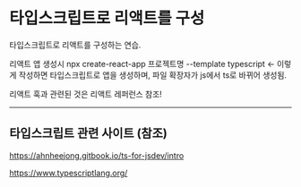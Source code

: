# 타입스크립트로 리액트를 구성

타입스크립트로 리액트를 구성하는 연습.

리액트 앱 생성시 npx create-react-app 프로젝트명 --template typescript <- 이렇게 작성하면 타입스크립트로
앱을 생성하며, 파일 확장자가 js에서 ts로 바뀌어 생성됨.

리액트 훅과 관련된 것은 리액트 레퍼런스 참조!

-----------------------------------------------------------
## 타입스크립트 관련 사이트 (참조)
https://ahnheejong.gitbook.io/ts-for-jsdev/intro

https://www.typescriptlang.org/
